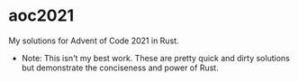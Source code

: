 # aoc2021
My solutions for Advent of Code 2021 in Rust.

* Note: This isn't my best work. These are pretty quick and dirty solutions but demonstrate the conciseness and power of Rust.
